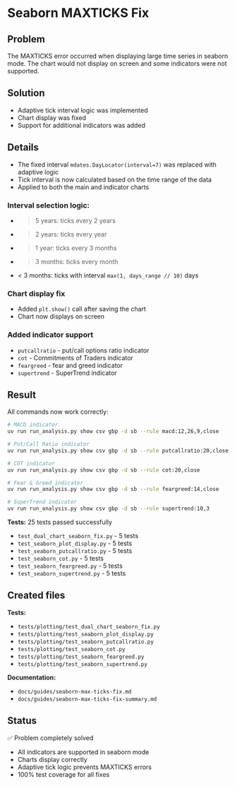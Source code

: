 # Seaborn MAXTICKS Fix

## Problem

The MAXTICKS error occurred when displaying large time series in seaborn mode. The chart would not display on screen and some indicators were not supported.

## Solution

- Adaptive tick interval logic was implemented
- Chart display was fixed
- Support for additional indicators was added

## Details

- The fixed interval `mdates.DayLocator(interval=7)` was replaced with adaptive logic
- Tick interval is now calculated based on the time range of the data
- Applied to both the main and indicator charts

### Interval selection logic:
- > 5 years: ticks every 2 years
- > 2 years: ticks every year
- > 1 year: ticks every 3 months
- > 3 months: ticks every month
- < 3 months: ticks with interval `max(1, days_range // 10)` days

### Chart display fix
- Added `plt.show()` call after saving the chart
- Chart now displays on screen

### Added indicator support
- `putcallratio` - put/call options ratio indicator
- `cot` - Commitments of Traders indicator
- `feargreed` - fear and greed indicator
- `supertrend` - SuperTrend indicator

## Result

All commands now work correctly:
```bash
# MACD indicator
uv run run_analysis.py show csv gbp -d sb --rule macd:12,26,9,close

# Put/Call Ratio indicator
uv run run_analysis.py show csv gbp -d sb --rule putcallratio:20,close,60,40

# COT indicator
uv run run_analysis.py show csv gbp -d sb --rule cot:20,close

# Fear & Greed indicator
uv run run_analysis.py show csv gbp -d sb --rule feargreed:14,close

# SuperTrend indicator
uv run run_analysis.py show csv gbp -d sb --rule supertrend:10,3
```

**Tests:** 25 tests passed successfully
- `test_dual_chart_seaborn_fix.py` - 5 tests
- `test_seaborn_plot_display.py` - 5 tests
- `test_seaborn_putcallratio.py` - 5 tests
- `test_seaborn_cot.py` - 5 tests
- `test_seaborn_feargreed.py` - 5 tests
- `test_seaborn_supertrend.py` - 5 tests

## Created files

**Tests:**
- `tests/plotting/test_dual_chart_seaborn_fix.py`
- `tests/plotting/test_seaborn_plot_display.py`
- `tests/plotting/test_seaborn_putcallratio.py`
- `tests/plotting/test_seaborn_cot.py`
- `tests/plotting/test_seaborn_feargreed.py`
- `tests/plotting/test_seaborn_supertrend.py`

**Documentation:**
- `docs/guides/seaborn-max-ticks-fix.md`
- `docs/guides/seaborn-max-ticks-fix-summary.md`

## Status

✅ Problem completely solved
- All indicators are supported in seaborn mode
- Charts display correctly
- Adaptive tick logic prevents MAXTICKS errors
- 100% test coverage for all fixes 